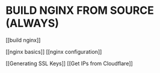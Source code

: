 # BUILD NGINX FROM SOURCE (ALWAYS)
[[build nginx]]

[[nginx basics]]
[[nginx configuration]]

[[Generating SSL Keys]]
[[Get IPs from Cloudflare]]
